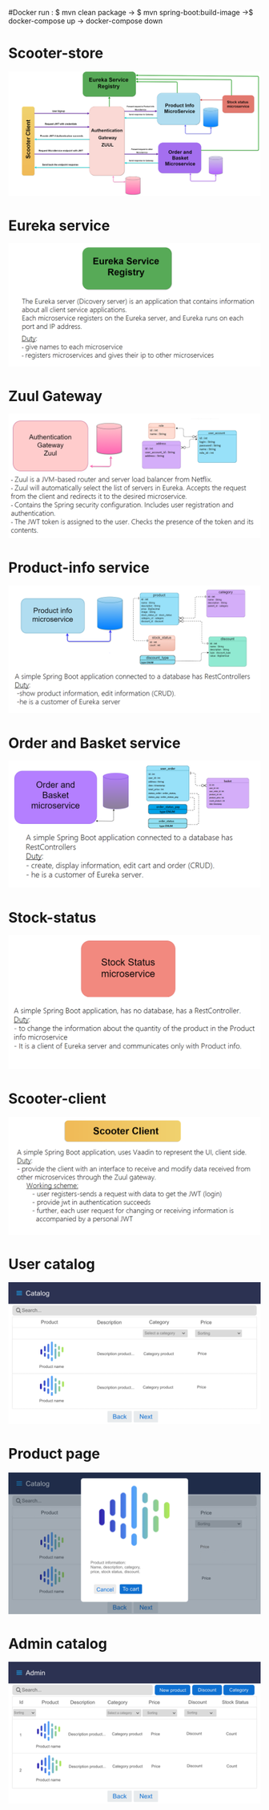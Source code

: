 #Docker
run : $ mvn clean package  -> $ mvn spring-boot:build-image ->$ docker-compose up -> docker-compose down

# Scooter-store
![Screenshot](схема.png)
# Eureka service
![Screenshot](2.png)
# Zuul Gateway
![Screenshot](3.png)
# Product-info service
![Screenshot](6.png)
# Order and Basket service
![Screenshot](7.png)
# Stock-status
![Screenshot](8.png)
# Scooter-client
![Screenshot](4.png)

# User catalog
![Screenshot](user.png)

# Product page
![Screenshot](product.png)

# Admin catalog
![Screenshot](admin.png)
